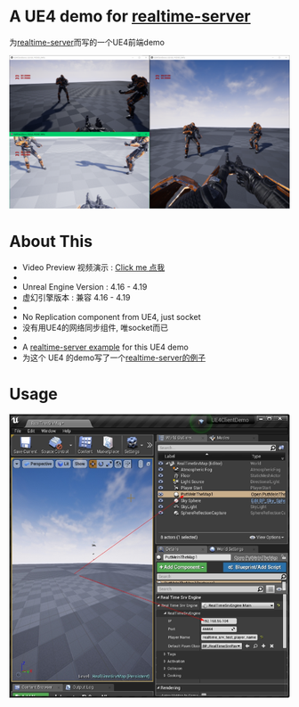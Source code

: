 
 
# A UE4 demo for [realtime-server](https://github.com/no5ix/realtime-server)

为[realtime-server](https://github.com/no5ix/realtime-server)而写的一个UE4前端demo


![UE4DemoScreenshot.png](./img/UE4DemoScreenshot.png)



<!-- 

# Download & Play
 
 
- Client : [UE4ClientDemo.exe (Win32)](https://pan.baidu.com/s/1B0pMYls7JVYqEWyKH4gkXg) , just check it out !

- 客户端 : 下载 [UE4ClientDemo.exe (Win32)](https://pan.baidu.com/s/1B0pMYls7JVYqEWyKH4gkXg) 玩一下 !

- Server : A server instance is running on my VPS, so just double click the UE4ClientDemo.exe that will connect to my server automatically, enjoy !

- 服务器 : 我VPS上运行着一个服务器实例, 你只需要双击 UE4ClientDemo.exe , 它就会自动连到服务器啦 

! -->


# About This 


- Video Preview 视频演示 : [Click me 点我](https://hulinhong.com)
- 
- Unreal Engine Version : 4.16 - 4.19
- 虚幻引擎版本 : 兼容 4.16 - 4.19
-
- No Replication component from UE4, just socket
- 没有用UE4的网络同步组件, 唯socket而已
-
- A [realtime-server example](https://github.com/no5ix/realtime-server/tree/master/example/for_ue4_demo) for this UE4 demo
- 为这个 UE4 的demo写了一个[realtime-server的例子](https://github.com/no5ix/realtime-server/tree/master/example/for_ue4_demo)



# Usage

![UE4DemoUsage.jpg](./img/UE4DemoUsage.jpg)

